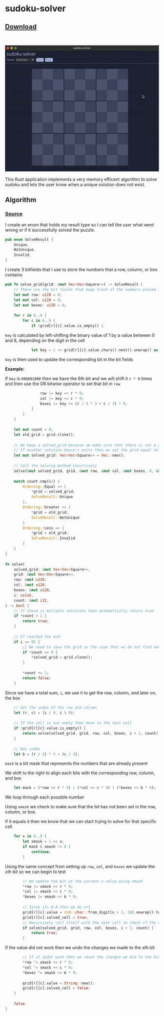 # sudoku-solver

## [Download](https://github.com/wzid/sudoku-solver/releases/latest/download/sudoku-solver")
<br>

![sudoku gif](assets/sudoku.gif)

This Rust application implements a very memory efficent algorithm to solve sudoku and lets the user know when a unique solution does not exist.

## Algorithm

### [Source](src/solver.rs)

I create an enum that holds my result type so I can tell the user what went wrong or if it successfully solved the puzzle.
```rust
pub enum SolveResult {
    Unique,
    NotUnique,
    Invalid,
}
```
I create 3 bitfields that I use to store the numbers that a row, column, or box contains
```rust
pub fn solve_grid(grid: &mut Vec<Vec<Square>>) -> SolveResult {
    // These are the bit fields that keep track of the numbers placed in each row, column, and box of the grid
    let mut row: u128 = 0;
    let mut col: u128 = 0;
    let mut boxes: u128 = 0;

    for r in 0..9 {
        for c in 0..9 {
            if !grid[r][c].value.is_empty() {
```
`key` is calculated by left-shifting the binary value of 1 by a value between 0 and 8, depending on the digit in the cell
```rust
            let key = 1 << grid[r][c].value.chars().next().unwrap() as usize - '1' as usize;
```

`key` is then used to update the corresponding bit in the bit fields

**Example:**

If `key` is `000001000` then we have the 6th bit and we will shift it `r * 9` times and then use the OR bitwise operator to set that bit in `row`
```rust
                row |= key << r * 9;
                col |= key << c * 9;
                boxes |= key << (r / 3 * 3 + c / 3) * 9;
            }
        }
    }
   
    let mut count = 0;
    let old_grid = grid.clone();

    // We keep a solved_grid because we make sure that there is not a 2nd solution to the puzzle
    // If another solution doesn't exits then we set the grid equal to the solved_grid
    let mut solved_grid: Vec<Vec<Square>> = Vec::new();

    // Call the solving method recursively
    solve(&mut solved_grid, grid, &mut row, &mut col, &mut boxes, 0, &mut count);

    match count.cmp(&1) {
        Ordering::Equal => {
            *grid = solved_grid;
            SolveResult::Unique
        },
        Ordering::Greater => {
            *grid = old_grid;
            SolveResult::NotUnique
        }
        Ordering::Less => {
            *grid = old_grid;
            SolveResult::Invalid
        }
    }
}

fn solve(
    solved_grid: &mut Vec<Vec<Square>>, 
    grid: &mut Vec<Vec<Square>>,
    row: &mut u128,
    col: &mut u128,
    boxes: &mut u128,
    i: usize,
    count: &mut i32,
) -> bool {
    // If there is multiple solutions then automatically return true
    if *count > 1 {
        return true;
    }

    // If reached the end
    if i == 81 {
        // We need to save the grid in the case that we do not find another solution to the puzzle
        if *count == 0 {
            *solved_grid = grid.clone();
        }

        *count += 1;
        return false;
    }
```
Since we have a total sum, `i`, we use it to get the row, column, and later on, the box
```rust
    // Get the index of the row and column
    let (r, c) = (i / 9, i % 9);

    // If the cell is not empty then move to the next cell
    if !grid[r][c].value.is_empty() {
        return solve(solved_grid, grid, row, col, boxes, i + 1, count);
    }

    // Box index
    let b = (r / 3) * 3 + (c / 3);
```
`mask` is a bit mask that represents the numbers that are already present

We shift to the right to align each bits with the corresponding row, column, and box
```rust
    let mask = (*row >> r * 9) | (*col >> c * 9) | (*boxes >> b * 9);
```

We loop through each possible number

Using `xmask` we check to make sure that the bit has not been set in the row, column, or box.

If it equals `0` then we know that we can start trying to solve for that specific cell
```rust
    for x in 0..9 {
        let xmask = 1 << x;
        if mask & xmask != 0 {
            continue;
        }
```
Using the same concept from setting up `row`, `col`, and `boxes` we update the xth bit so we can begin to test
```rust
        // We update the bit at the current x value using xmask
        *row |= xmask << r * 9;
        *col |= xmask << c * 9;
        *boxes |= xmask << b * 9;

        // Since its 0-8 then we do x+1
        grid[r][c].value = std::char::from_digit(x + 1, 10).unwrap().to_string();
        grid[r][c].solved_cell = true;
        // Recursively call itself with the next cell to check if the value works
        if solve(solved_grid, grid, row, col, boxes, i + 1, count) {
            return true;
        }
```
If the value did not work then we undo the changes we made to the xth bit
```rust
        // If it didnt work then we reset the changes we did to the bit fields
        *row ^= xmask << r * 9;
        *col ^= xmask << c * 9;
        *boxes ^= xmask << b * 9;

        grid[r][c].value = String::new();
        grid[r][c].solved_cell = false;
    }
    
    false
}
```

